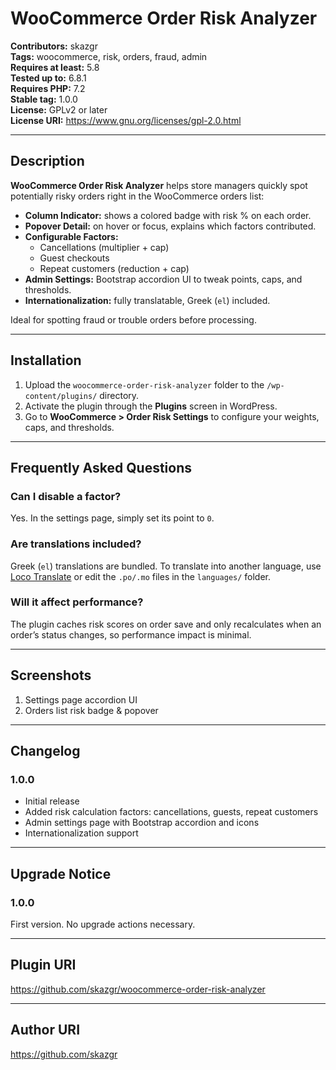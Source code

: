 # WooCommerce Order Risk Analyzer

**Contributors:** skazgr  
**Tags:** woocommerce, risk, orders, fraud, admin  
**Requires at least:** 5.8  
**Tested up to:** 6.8.1  
**Requires PHP:** 7.2  
**Stable tag:** 1.0.0  
**License:** GPLv2 or later  
**License URI:** https://www.gnu.org/licenses/gpl-2.0.html

---

## Description

**WooCommerce Order Risk Analyzer** helps store managers quickly spot potentially risky orders right in the WooCommerce orders list:

- **Column Indicator:** shows a colored badge with risk % on each order.  
- **Popover Detail:** on hover or focus, explains which factors contributed.  
- **Configurable Factors:**  
  - Cancellations (multiplier + cap)  
  - Guest checkouts  
  - Repeat customers (reduction + cap)  
- **Admin Settings:** Bootstrap accordion UI to tweak points, caps, and thresholds.  
- **Internationalization:** fully translatable, Greek (`el`) included.

Ideal for spotting fraud or trouble orders before processing.

---

## Installation

1. Upload the `woocommerce-order-risk-analyzer` folder to the `/wp-content/plugins/` directory.  
2. Activate the plugin through the **Plugins** screen in WordPress.  
3. Go to **WooCommerce > Order Risk Settings** to configure your weights, caps, and thresholds.

---

## Frequently Asked Questions

### Can I disable a factor?

Yes. In the settings page, simply set its point to `0`.

### Are translations included?

Greek (`el`) translations are bundled. To translate into another language, use [Loco Translate](https://wordpress.org/plugins/loco-translate/) or edit the `.po/.mo` files in the `languages/` folder.

### Will it affect performance?

The plugin caches risk scores on order save and only recalculates when an order’s status changes, so performance impact is minimal.

---

## Screenshots

1. Settings page accordion UI  
2. Orders list risk badge & popover

---

## Changelog

### 1.0.0

* Initial release  
* Added risk calculation factors: cancellations, guests, repeat customers  
* Admin settings page with Bootstrap accordion and icons  
* Internationalization support

---

## Upgrade Notice

### 1.0.0

First version. No upgrade actions necessary.

---

## Plugin URI

https://github.com/skazgr/woocommerce-order-risk-analyzer

---

## Author URI

https://github.com/skazgr
